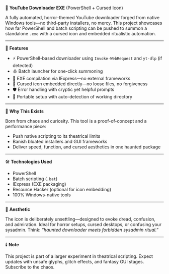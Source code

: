🧨 **YouTube Downloader EXE** (PowerShell + Cursed Icon)

A fully automated, horror-themed YouTube downloader forged from native Windows tools—no third-party installers, no mercy. This project showcases how far PowerShell and batch scripting can be pushed to summon a standalone `.exe` with a cursed icon and embedded ritualistic automation.

---

🔧 **Features**

- ⚡ PowerShell-based downloader using `Invoke-WebRequest` and `yt-dlp` (if detected)
- 🩸 Batch launcher for one-click summoning
- 🧃 EXE compilation via IExpress—no external frameworks
- 🧿 Cursed icon embedded directly—no loose files, no forgiveness
- 🛡️ Error handling with cryptic yet helpful prompts
- 🧭 Portable setup with auto-detection of working directory

---

🧠 **Why This Exists**

Born from chaos and curiosity. This tool is a proof-of-concept and a performance piece:

- Push native scripting to its theatrical limits
- Banish bloated installers and GUI frameworks
- Deliver speed, function, and cursed aesthetics in one haunted package

---

🛠️ **Technologies Used**

- PowerShell
- Batch scripting (`.bat`)
- IExpress (EXE packaging)
- Resource Hacker (optional for icon embedding)
- 100% Windows-native tools

---

👻 **Aesthetic**

The icon is deliberately unsettling—designed to evoke dread, confusion, and admiration. Ideal for horror setups, cursed desktops, or confusing your sysadmin. Think: _“haunted downloader meets forbidden sysadmin ritual.”_

---

🕯️ **Note**

This project is part of a larger experiment in theatrical scripting. Expect updates with unsafe glyphs, glitch effects, and fantasy GUI stages. Subscribe to the chaos.







